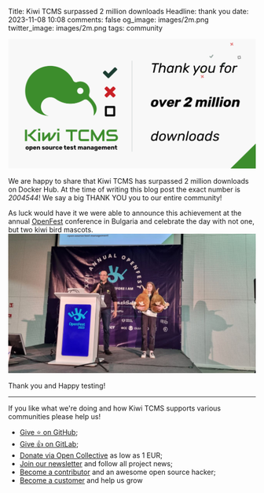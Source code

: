 Title: Kiwi TCMS surpassed 2 million downloads
Headline: thank you
date: 2023-11-08 10:08
comments: false
og_image: images/2m.png
twitter_image: images/2m.png
tags: community


!["2M banner"](/images/2m.png "2M banner")

We are happy to share that Kiwi TCMS has surpassed 2 million downloads on Docker Hub.
At the time of writing this blog post the exact number is *2004544*!
We say a big THANK YOU you to our entire community!

As luck would have it we were able to announce this achievement at the annual
[OpenFest](https://www.openfest.org) conference in Bulgaria and celebrate the day with
not one, but two kiwi bird mascots.
!["Presenting at OpenFest 2023"](/images/openfest_2023.jpeg "Presenting at OpenFest 2023")


Thank you and Happy testing!

---

If you like what we're doing and how Kiwi TCMS supports various communities
please help us!

- [Give ⭐ on GitHub](https://github.com/kiwitcms/Kiwi/stargazers);
- [Give 👍 on GitLab](https://gitlab.com/gitlab-org/gitlab/-/issues/334558);
- [Donate via Open Collective](https://opencollective.com/kiwitcms/donate) as low as 1 EUR;
- [Join our newsletter](https://kiwitcms.us17.list-manage.com/subscribe/post?u=9b57a21155a3b7c655ae8f922&id=c970a37581)
  and follow all project news;
- [Become a contributor](https://kiwitcms.readthedocs.io/en/latest/contribution.html) and an awesome open source hacker;
- [Become a customer](/#subscriptions) and help us grow
